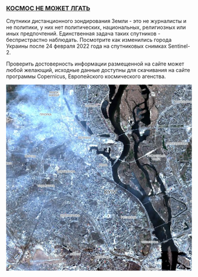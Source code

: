 ### [КОСМОС НЕ МОЖЕТ ЛГАТЬ](https://spacecantlie.github.io/spacecantlie/)

Спутники дистанционного зондирования Земли - это не журналисты и не политики, у них нет политических, национальных, религиозных или иных предпочтений. Единственная задача таких спутников - беспристрастно наблюдать. Посмотрите как изменились города Украины после 24 февраля 2022 года на спутниковых снимках Sentinel-2.

Проверить достоверность информации размещенной на сайте может любой желающий, исходные данные доступны для скачивания на сайте программы Copernicus, Европейского космического агенства.

<p align="center">
  <img src="./resources/kyiv.png">
</p>
